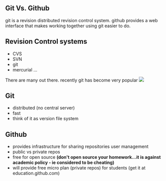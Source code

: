 ## Git Vs. Github

git is a revision distributed revision control system.
github provides a web interface that makes working together using git easier to do.

## Revision Control systems

* CVS
* SVN
* git
* mercurial
...

There are many out there.  recently git has become very popular
![](https://cdn-images-1.medium.com/max/2000/1*1r4Gv_Mudl61IM_X89pCdw.png)

## Git

* distributed (no central server)
* fast
* think of it as version file system


## Github

* provides infrastructure for sharing repositories user management
* public vs private repos
* free for open source **(don't open source your homework...it is against academic policy - ie considered to be cheating)**
* will provide free micro plan (private repos) for students (get it at education.github.com)
